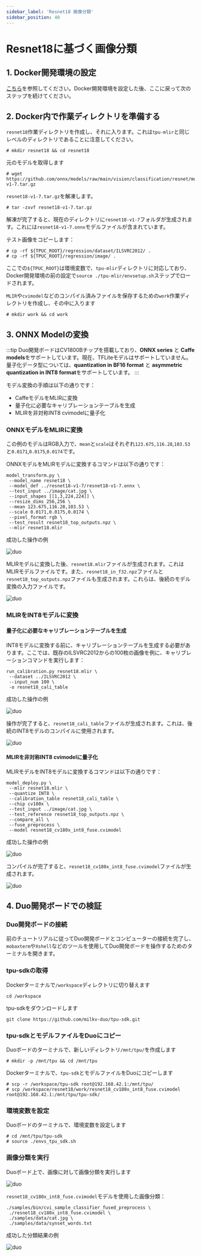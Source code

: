 ```yaml
---
sidebar_label: 'Resnet18 画像分類'
sidebar_position: 40
---
```


# Resnet18に基づく画像分類

## 1. Docker開発環境の設定

[こちら](https://milkv.io/docs/duo/application-development/tpu/tpu-docker)を参照してください。Docker開発環境を設定した後、ここに戻って次のステップを続けてください。

## 2. Docker内で作業ディレクトリを準備する

`resnet18`作業ディレクトリを作成し、それに入ります。これは`tpu-mlir`と同じレベルのディレクトリであることに注意してください。
```
# mkdir resnet18 && cd resnet18
```

元のモデルを取得します
```
# wget https://github.com/onnx/models/raw/main/vision/classification/resnet/model/resnet18-v1-7.tar.gz
```
`resnet18-v1-7.tar.gz`を解凍します。
```
# tar -zxvf resnet18-v1-7.tar.gz
```
解凍が完了すると、現在のディレクトリに`resnet18-v1-7`フォルダが生成されます。これには`resnet18-v1-7.onnx`モデルファイルが含まれています。

テスト画像をコピーします：
```
# cp -rf ${TPUC_ROOT}/regression/dataset/ILSVRC2012/ .
# cp -rf ${TPUC_ROOT}/regression/image/ .
```
ここでの`${TPUC_ROOT}`は環境変数で、`tpu-mlir`ディレクトリに対応しており、Docker開発環境の前の設定で`source ./tpu-mlir/envsetup.sh`ステップでロードされます。

`MLIR`や`cvimodel`などのコンパイル済みファイルを保存するための`work`作業ディレクトリを作成し、その中に入ります
```
# mkdir work && cd work
```

## 3. ONNX Modelの変換

:::tip
Duo開発ボードはCV1800Bチップを搭載しており、**ONNX series** と **Caffe models**をサポートしています。現在、TFLiteモデルはサポートしていません。量子化データ型については、**quantization in BF16 format** と **asymmetric quantization in INT8 format**をサポートしています。
:::

モデル変換の手順は以下の通りです：

- CaffeモデルをMLIRに変換
- 量子化に必要なキャリブレーションテーブルを生成
- MLIRを非対称INT8 cvimodelに量子化


### ONNXモデルをMLIRに変換

この例のモデルはRGB入力で、`mean`と`scale`はそれぞれ`123.675,116.28`,`103.53`と`0.0171`,`0.0175`,`0.0174`です。

ONNXモデルをMLIRモデルに変換するコマンドは以下の通りです：
```
model_transform.py \
 --model_name resnet18 \
 --model_def ../resnet18-v1-7/resnet18-v1-7.onnx \
 --test_input ../image/cat.jpg \
 --input_shapes [[1,3,224,224]] \
 --resize_dims 256,256 \
 --mean 123.675,116.28,103.53 \
 --scale 0.0171,0.0175,0.0174 \
 --pixel_format rgb \
 --test_result resnet18_top_outputs.npz \
 --mlir resnet18.mlir
```

成功した操作の例

![duo](/docs/duo/tpu/duo-tpu-resnet18_05.png)

MLIRモデルに変換した後、`resnet18.mlir`ファイルが生成されます。これはMLIRモデルファイルです。また、`resnet18_in_f32.npz`ファイルと`resnet18_top_outputs.npz`ファイルも生成されます。これらは、後続のモデル変換の入力ファイルです。

![duo](/docs/duo/tpu/duo-tpu-resnet18_06.png)

### MLIRをINT8モデルに変換

#### 量子化に必要なキャリブレーションテーブルを生成

INT8モデルに変換する前に、キャリブレーションテーブルを生成する必要があります。ここでは、既存のILSVRC2012からの100枚の画像を例に、キャリブレーションコマンドを実行します：
```
run_calibration.py resnet18.mlir \
 --dataset ../ILSVRC2012 \
 --input_num 100 \
 -o resnet18_cali_table
```

成功した操作の例

![duo](/docs/duo/tpu/duo-tpu-resnet18_07.png)

操作が完了すると、`resnet18_cali_table`ファイルが生成されます。これは、後続のINT8モデルのコンパイルに使用されます。

![duo](/docs/duo/tpu/duo-tpu-resnet18_08.png)

#### MLIRを非対称INT8 cvimodelに量子化

MLIRモデルをINT8モデルに変換するコマンドは以下の通りです：
```
model_deploy.py \
 --mlir resnet18.mlir \
 --quantize INT8 \
 --calibration_table resnet18_cali_table \
 --chip cv180x \
 --test_input ../image/cat.jpg \
 --test_reference resnet18_top_outputs.npz \
 --compare_all \
 --fuse_preprocess \
 --model resnet18_cv180x_int8_fuse.cvimodel
```

成功した操作の例

![duo](/docs/duo/tpu/duo-tpu-resnet18_09.png)

コンパイルが完了すると、`resnet18_cv180x_int8_fuse.cvimodel`ファイルが生成されます。

![duo](/docs/duo/tpu/duo-tpu-resnet18_10.png)

## 4. Duo開発ボードでの検証

### Duo開発ボードの接続

前のチュートリアルに従ってDuo開発ボードとコンピューターの接続を完了し、`mobaxterm`や`Xshell`などのツールを使用してDuo開発ボードを操作するためのターミナルを開きます。

### tpu-sdkの取得

Dockerターミナルで`/workspace`ディレクトリに切り替えます
```
cd /workspace
```

tpu-sdkをダウンロードします
```
git clone https://github.com/milkv-duo/tpu-sdk.git
```

### tpu-sdkとモデルファイルをDuoにコピー

Duoボードのターミナルで、新しいディレクトリ`/mnt/tpu/`を作成します
```
# mkdir -p /mnt/tpu && cd /mnt/tpu
```

Dockerターミナルで、`tpu-sdk`とモデルファイルをDuoにコピーします
```
# scp -r /workspace/tpu-sdk root@192.168.42.1:/mnt/tpu/
# scp /workspace/resnet18/work/resnet18_cv180x_int8_fuse.cvimodel root@192.168.42.1:/mnt/tpu/tpu-sdk/
```

### 環境変数を設定

Duoボードのターミナルで、環境変数を設定します
```
# cd /mnt/tpu/tpu-sdk
# source ./envs_tpu_sdk.sh
```

### 画像分類を実行

Duoボード上で、画像に対して画像分類を実行します

![duo](/docs/duo/tpu/duo-tpu-cat.jpg)

`resnet18_cv180x_int8_fuse.cvimodel`モデルを使用した画像分類：
```
./samples/bin/cvi_sample_classifier_fused_preprocess \
 ./resnet18_cv180x_int8_fuse.cvimodel \
 ./samples/data/cat.jpg \
 ./samples/data/synset_words.txt
```

成功した分類結果の例

![duo](/docs/duo/tpu/duo-tpu-resnet18_11.png)
